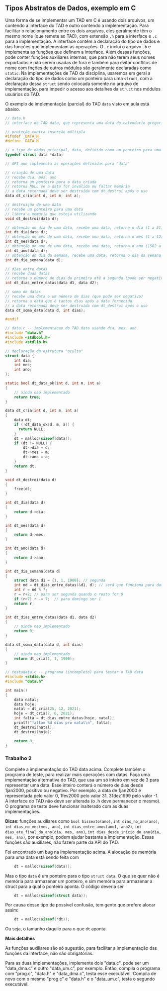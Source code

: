 ## Tipos Abstratos de Dados, exemplo em C

Uma forma de se implementar um TAD em C é usando dois arquivos, um contendo a interface do TAD e outro contendo a implementação.
Para facilitar o relacionamento entre os dois arquivos, eles geralmente têm o mesmo nome (que remete ao TAD), com extensão `.h` para a interface e `.c` para a implementação.
A interface contém a declaração do tipo de dados e das funções que implementam as operações.
O `.c` inclui o arquivo `.h` e implementa as funções que definem a interface. Além dessas funções, pode conter funções auxiliares internas, que para não terem seus nomes exportados e não serem usadas de fora e também para evitar conflitos de nome com fnções de outros módulos são geralmente declaradas como `static`.
Na implementações de TAD da disciplina, usaremos em geral a declaração do tipo de dados como um ponteiro para uma `struct`, com a declaração dessa `struct` sendo colocada somente no arquivo de implementação, para impedir o acesso aos detalhes da `struct` nos módulos usuários do TAD.

O exemplo de implementação (parcial) do TAD `data` visto em aula está abaixo.

```c
// data.h
// interface do TAD data, que representa uma data do calendario gregoriano.

// proteção contra inserção múltipla
#ifndef _DATA_H_
#define _DATA_H_

// o tipo de dados principal, data, definido como um ponteiro para uma estrutura (struct data) não declarada aqui
typedef struct data *data;

// API que implementa as operações definidas para "data"

// criação de uma data 
// recebe dia, mês, ano
// retorna um ponteiro para a data criada
// retorna NULL se a data for inválida ou faltar memória
// a data retornada deve ser destruída com dt_destroi após o uso
data dt_cria(int d, int m, int a);

// destruição de uma data
// recebe um ponteiro para uma data
// libera a memória que esteja utilizando
void dt_destroi(data d);

// obtenção do dia de uma data, recebe uma data, retorna o dia (1 a 31)
int dt_dia(data d);
// obtenção do mês de uma data, recebe uma data, retorna o mês (1 a 12)
int dt_mes(data d);
// obtenção do ano de uma data, recebe uma data, retorna o ano (1582 a 9999)
int dt_ano(data d);
// obtenção do dia da semana, recebe uma data, retorna o dia da semana (1=domingo, 2=segunda .. 7=sábado)
int dt_dia_semana(data d);

// dias entre datas
// recebe duas datas
// retorna o número de dias da primeira até a segunda (pode ser negativo)
int dt_dias_entre_datas(data d1, data d2);

// soma de datas
// recebe uma data e um número de dias (que pode ser negativo)
// retorna a data que é tantos dias após a data fornecida.
// a data retornada deve ser destruída com dt_destroi após o uso
data dt_soma_data(data d, int dias);

#endif
```
```c
// data.c -- implementacao do TAD data usando dia, mes, ano
#include "data.h"
#include <stdbool.h>
#include <stdlib.h>

// declaração da estrutura "oculta"
struct data {
    int dia;
    int mes;
    int ano;
};

static bool dt_data_ok(int d, int m, int a)
{
    // ainda nao implementado
    return true;
}

data dt_cria(int d, int m, int a)
{
    data dt;
    if (!dt_data_ok(d, m, a)) {
      return NULL;
    }
    dt = malloc(sizeof(data));
    if (dt != NULL) {
        dt->dia = d;
        dt->mes = m;
        dt->ano = a;
    }
    return dt;
}

void dt_destroi(data d)
{
    free(d);
}

int dt_dia(data d)
{
    return d->dia;
}

int dt_mes(data d)
{
    return d->mes;
}

int dt_ano(data d)
{
    return d->ano;
}

int dt_dia_semana(data d)
{
    struct data d1 = {1, 1, 1900}; // segunda
    int nd = dt_dias_entre_datas(&d1, d); // será que funciona para datas anteriores a 1900?
    int r = nd % 7;
    r = r+2; // para ser segunda quando o resto for 0
    if (r>7) r -= 7;  // para domingo ser 1
    return r;
}

int dt_dias_entre_datas(data d1, data d2)
{
    // ainda nao implementado
    return 0;
}

data dt_soma_data(data d, int dias)
{
    // ainda nao implementado
    return dt_cria(1, 1, 1900);
}
```
```c
// testadata.c -- programa (incompleto) para testar o TAD data
#include <stdio.h>
#include "data.h"

int main()
{
    data natal;
    data hoje;
    natal = dt_cria(25, 12, 2021);
    hoje = dt_cria(7, 6, 2021);
    int falta = dt_dias_entre_datas(hoje, natal);
    printf("faltam %d dias pro natal\n", falta);
    dt_destroi(natal);
    dt_destroi(hoje);

    return 0;
}
```

### Trabalho 2

Complete a implementação do TAD data acima. Complete também o programa de teste, para realizar mais operações com datas.
Faça uma implementação alternativa do TAD, que usa um só inteiro em vez de 3 para representar uma data.
Esse inteiro conterá o número de dias desde 1jan2000, positivo ou negativo. Por exemplo, a data de 1jan2000 é representada pelo valor 0, 1fev2000 pelo valor 31, 31dez1999 pelo valor -1.
A interface do TAD não deve ser alterada (o .h deve permanecer o mesmo).
O programa de teste deve funcionar inalterado com as duas implementações.

**Dicas**: funções auxiliares como `bool bissexto(ano)`, `int dias_no_ano(ano)`, `int dias_no_mes(mes, ano)`, `int dias_entre_anos(ano1, ano2)`, `int dias_ate_final_do_ano(dia, mes, ano)`, `int dias_desde_inicio_do_ano(dia, mes, ano)`, por exemplo, podem ajudar bastante a implementação. Essas funções são auxiliares, não fazem parte da API do TAD. 

Foi encontrado um bug na implementação acima. A alocação de memória para uma data está sendo feita com
```c
    dt = malloc(sizeof(data));
```
Mas o tipo `data` é um ponteiro para o tipo `struct data`. O que se quer não é memória para armazenar um ponteiro, e sim memória para armazenar a struct para a qual o ponteiro aponta. O código deveria ser
```c
    dt = malloc(sizeof(struct data));
```
Por causa desse tipo de possível confusão, tem gente que prefere alocar assim:
```c
    dt = malloc(sizeof(*dt));
```
Ou seja, o tamanho daquilo para o que `dt` aponta.

**Mais detalhes**

As funções auxiliares são só sugestão, para facilitar a implementação das funções da interface, não são obrigatórias.

Para as duas implementações, implemente dois "data.c", pode ser um "data_dma.c" e outro "data_um.c", por exemplo.
Então, compila o programa com "prog.c", "data.h" e "data_dma.c", testa esse executável. Compila de novo com o mesmo "prog.c" e "data.h" e o "data_um.c", testa o segundo executável.
